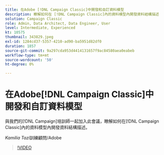 ```yaml
---
title: 在Adobe [!DNL Campaign Classic]中開發和自訂資料模型
description: 瞭解如何在 [!DNL Campaign Classic]內的資料模型內開發資料結構描述
solution: Campaign Classic
role: Admin, Data Architect, Data Engineer, User
level: Intermediate, Experienced
kt: 10575
thumbnail: 343829.jpeg
exl-id: 1284cd37-5357-4210-ad90-ba5951d82df0
duration: 1857
source-git-commit: 9a297cda953d4414131657f9ac84580aea0eabeb
workflow-type: tm+mt
source-wordcount: '50'
ht-degree: 0%

---
```


# 在Adobe[!DNL Campaign Classic]中開發和自訂資料模型

與我們的[!DNL Campaign]培訓師一起加入此會議，瞭解如何在[!DNL Campaign Classic]內的資料模型內開發資料結構描述。

*Kamilia Tazi*&#x200B;訓練顧問/Adobe

>[!VIDEO](https://video.tv.adobe.com/v/343829/?quality=12&learn=on)
